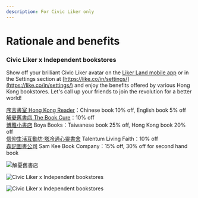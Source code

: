```yaml
---
description: For Civic Liker only
---
```


# Rationale and benefits

### Civic Liker x Independent bookstores

Show off your brilliant Civic Liker avatar on the [Liker Land mobile app](../liker-land/download.md) or in the Settings section at [https://like.co/in/settings/](https://like.co/in/settings/) and enjoy the benefits offered by various Hong Kong bookstores. Let's call up your friends to join the revolution for a better world!

[序言書室 Hong Kong Reader](https://www.facebook.com/hkreaders/)：Chinese book 10% off, English book 5% off\
[解憂舊書店 The Book Cure](https://www.facebook.com/thebookcure.hk)：10% off\
[博雅小書店](https://www.facebook.com/pages/%E5%8D%9A%E9%9B%85%E5%B0%8F%E6%9B%B8%E5%BA%97/856452837706125) Boya Books：Taiwanese book 25% off, Hong Kong book 20% off\
[信仰生活互動坊‧塔冷通心靈書舍](https://www.facebook.com/talentum.livingfaith) Talentum Living Faith：10% off\
[森記圖書公司](https://www.facebook.com/samkeebookco/) Sam Kee Book Company：15% off, 30% off for second hand book

![解憂舊書店](<../../.gitbook/assets/Image from iOS.jpg>)

![Civic Liker x Independent bookstores](../../.gitbook/assets/84925728\_2846573142236045\_7338048532563099648\_n.jpg)

![Civic Liker x Independent bookstores](../../.gitbook/assets/85086425\_2846573175569375\_852406323692699648\_o.jpg)
